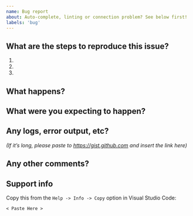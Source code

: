 ```yaml
---
name: Bug report
about: Auto-complete, linting or connection problem? See below first!
labels: 'bug'
---
```


## What are the steps to reproduce this issue?
1.
2.
3.

## What happens?


## What were you expecting to happen?


## Any logs, error output, etc?
*(If it’s long, please paste to https://gist.github.com and insert the link here)*


## Any other comments?


## Support info

Copy this from the `Help -> Info -> Copy` option in Visual Studio Code:

```
< Paste Here >
```

